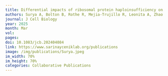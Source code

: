 ```yaml
---
title: Differential impacts of ribosomal protein haploinsufficiency on mitochondrial function
authors: Surya A, Bolton B, Rothe R, Mejia-Trujillo R, Leonita A, Zhao Q, Liu Y, Rangan R, Gorusu Y, Nguyen P, Cenik C, Sarinay Cenik E
journal: J Cell Biology
year: 2025
month: Mar
vol: 
pages: 
doi: 10.1083/jcb.202404084
link: https://www.sarinayceniklab.org/publications
image: /img/publications/Surya.jpeg
im_width: 70%
im_height: 70%
categories: Collaborative Publications
---
```

